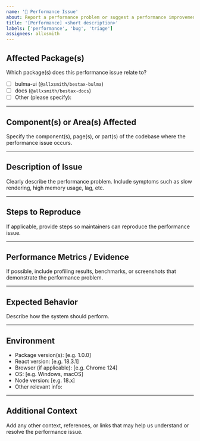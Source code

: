 ```yaml
---
name: '🚀 Performance Issue'
about: Report a performance problem or suggest a performance improvement in the bestax project.
title: '[Performance] <short description>'
labels: ['performance', 'bug', 'triage']
assignees: allxsmith
---
```


## Affected Package(s)

Which package(s) does this performance issue relate to?

- [ ] bulma-ui (`@allxsmith/bestax-bulma`)
- [ ] docs (`@allxsmith/bestax-docs`)
- [ ] Other (please specify):

---

## Component(s) or Area(s) Affected

Specify the component(s), page(s), or part(s) of the codebase where the performance issue occurs.

---

## Description of Issue

Clearly describe the performance problem. Include symptoms such as slow rendering, high memory usage, lag, etc.

---

## Steps to Reproduce

If applicable, provide steps so maintainers can reproduce the performance issue.

---

## Performance Metrics / Evidence

If possible, include profiling results, benchmarks, or screenshots that demonstrate the performance problem.

---

## Expected Behavior

Describe how the system should perform.

---

## Environment

- Package version(s): [e.g. 1.0.0]
- React version: [e.g. 18.3.1]
- Browser (if applicable): [e.g. Chrome 124]
- OS: [e.g. Windows, macOS]
- Node version: [e.g. 18.x]
- Other relevant info:

---

## Additional Context

Add any other context, references, or links that may help us understand or resolve the performance issue.
